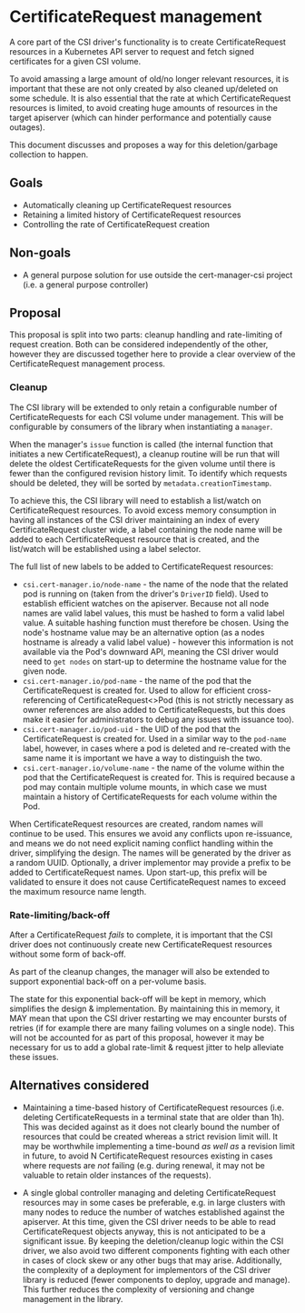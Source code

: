 # CertificateRequest management

A core part of the CSI driver's functionality is to create CertificateRequest resources in a Kubernetes API
server to request and fetch signed certificates for a given CSI volume.

To avoid amassing a large amount of old/no longer relevant resources, it is important that these are not only
created by also cleaned up/deleted on some schedule.
It is also essential that the rate at which CertificateRequest resources is limited, to avoid creating huge
amounts of resources in the target apiserver (which can hinder performance and potentially cause outages).

This document discusses and proposes a way for this deletion/garbage collection to happen.

## Goals

* Automatically cleaning up CertificateRequest resources
* Retaining a limited history of CertificateRequest resources
* Controlling the rate of CertificateRequest creation

## Non-goals

* A general purpose solution for use outside the cert-manager-csi project (i.e. a general purpose controller)

## Proposal

This proposal is split into two parts: cleanup handling and rate-limiting of request creation. Both can be
considered independently of the other, however they are discussed together here to provide a clear overview
of the CertificateRequest management process.

### Cleanup

The CSI library will be extended to only retain a configurable number of CertificateRequests for each CSI
volume under management. This will be configurable by consumers of the library when instantiating a `manager`.

When the manager's `issue` function is called (the internal function that initiates a new CertificateRequest),
a cleanup routine will be run that will delete the oldest CertificateRequests for the given volume until
there is fewer than the configured revision history limit. To identify which requests should be deleted, they
will be sorted by `metadata.creationTimestamp`.

To achieve this, the CSI library will need to establish a list/watch on CertificateRequest resources.
To avoid excess memory consumption in having all instances of the CSI driver maintaining an index of every
CertificateRequest cluster wide, a label containing the node name will be added to each CertificateRequest
resource that is created, and the list/watch will be established using a label selector.

The full list of new labels to be added to CertificateRequest resources:

* `csi.cert-manager.io/node-name` - the name of the node that the related pod is running on (taken from the
  driver's `DriverID` field). Used to establish efficient watches on the apiserver. Because not all node names
  are valid label values, this must be hashed to form a valid label value. A suitable hashing function must
  therefore be chosen. Using the node's hostname value may be an alternative option (as a nodes hostname is
  already a valid label value) - however this information is not available via the Pod's downward API, meaning
  the CSI driver would need to `get nodes` on start-up to determine the hostname value for the given node.
* `csi.cert-manager.io/pod-name` - the name of the pod that the CertificateRequest is created for. Used to
  allow for efficient cross-referencing of CertificateRequest<>Pod (this is not strictly necessary as owner
  references are also added to CertificateRequests, but this does make it easier for administrators to debug
  any issues with issuance too).
* `csi.cert-manager.io/pod-uid` - the UID of the pod that the CertificateRequest is created for. Used in a similar
  way to the `pod-name` label, however, in cases where a pod is deleted and re-created with the same name it is
  important we have a way to distinguish the two.
* `csi.cert-manager.io/volume-name` - the name of the volume within the pod that the CertificateRequest is
  created for. This is required because a pod may contain multiple volume mounts, in which case we must maintain
  a history of CertificateRequests for each volume within the Pod.

When CertificateRequest resources are created, random names will continue to be used. This ensures we avoid any
conflicts upon re-issuance, and means we do not need explicit naming conflict handling within the driver, simplifying
the design. The names will be generated by the driver as a random UUID. Optionally, a driver implementor may provide a
prefix to be added to CertificateRequest names. Upon start-up, this prefix will be validated to ensure it does not
cause CertificateRequest names to exceed the maximum resource name length.

### Rate-limiting/back-off

After a CertificateRequest *fails* to complete, it is important that the CSI driver does not continuously create
new CertificateRequest resources without some form of back-off.

As part of the cleanup changes, the manager will also be extended to support exponential back-off on a per-volume
basis.

The state for this exponential back-off will be kept in memory, which simplifies the design & implementation.
By maintaining this in memory, it MAY mean that upon the CSI driver restarting we may encounter bursts of retries
(if for example there are many failing volumes on a single node). This will not be accounted for as part of this
proposal, however it may be necessary for us to add a global rate-limit & request jitter to help alleviate these
issues.

## Alternatives considered

* Maintaining a time-based history of CertificateRequest resources (i.e. deleting CertificateRequests in a terminal
  state that are older than 1h). This was decided against as it does not clearly bound the number of resources that
  could be created whereas a strict revision limit will. It may be worthwhile implementing a time-bound _as well as_
  a revision limit in future, to avoid N CertificateRequest resources existing in cases where requests are _not_
  failing (e.g. during renewal, it may not be valuable to retain older instances of the requests).

* A single global controller managing and deleting CertificateRequest resources may in some cases be preferable, e.g.
  in large clusters with many nodes to reduce the number of watches established against the apiserver. At this time,
  given the CSI driver needs to be able to read CertificateRequest objects anyway, this is not anticipated to be a
  significant issue. By keeping the deletion/cleanup logic within the CSI driver, we also avoid two different
  components fighting with each other in cases of clock skew or any other bugs that may arise. Additionally, the
  complexity of a deployment for implementors of the CSI driver library is reduced (fewer components to deploy, upgrade
  and manage). This further reduces the complexity of versioning and change management in the library.
